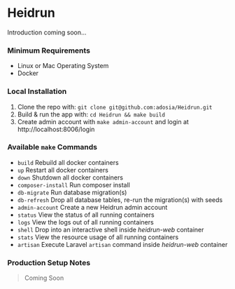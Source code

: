 # Heidrun

Introduction coming soon...

### Minimum Requirements

* Linux or Mac Operating System
* Docker

### Local Installation

1. Clone the repo with: `git clone git@github.com:adosia/Heidrun.git`
2. Build & run the app with: `cd Heidrun && make build`
3. Create admin account with `make admin-account` and login at http://localhost:8006/login

### Available `make` Commands

* `build` Rebuild all docker containers
* `up` Restart all docker containers
* `down` Shutdown all docker containers
* `composer-install` Run composer install
* `db-migrate` Run database migration(s)
* `db-refresh` Drop all database tables, re-run the migration(s) with seeds
* `admin-account` Create a new Heidrun admin account
* `status` View the status of all running containers
* `logs` View the logs out of all running containers
* `shell` Drop into an interactive shell inside _heidrun-web_ container
* `stats` View the resource usage of all running containers
* `artisan` Execute Laravel `artisan` command inside _heidrun-web_ container

### Production Setup Notes

> Coming Soon
